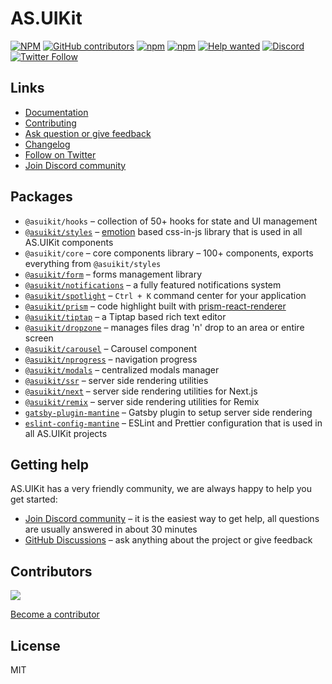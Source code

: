 # AS.UIKit

[![NPM](https://img.shields.io/npm/l/@asuikit/core)](https://github.com/mantinedev/mantine/blob/master/LICENSE)
[![GitHub contributors](https://img.shields.io/github/contributors/mantinedev/mantine)](https://github.com/mantinedev/mantine/graphs/contributors)
[![npm](https://img.shields.io/npm/v/@asuikit/core)](https://www.npmjs.com/package/@asuikit/core)
[![npm](https://img.shields.io/npm/dm/@asuikit/hooks)](https://www.npmjs.com/package/@asuikit/hooks)
[![Help wanted](https://img.shields.io/github/labels/mantinedev/mantine/help%20wanted?label=Contribute)](https://github.com/mantinedev/mantine/labels/help%20wanted)
[![Discord](https://img.shields.io/badge/Chat%20on-Discord-%235865f2)](https://discord.gg/wbH82zuWMN)
[![Twitter Follow](https://img.shields.io/twitter/follow/mantinedev?style=social)](https://twitter.com/mantinedev)

## Links

- [Documentation](https://srcalienswap.github.io/as-uikit/)
- [Contributing](https://srcalienswap.github.io/as-uikit/pages/contributing/)
- [Ask question or give feedback](https://github.com/mantinedev/mantine/discussions)
- [Changelog](https://srcalienswap.github.io/as-uikit/pages/changelog/)
- [Follow on Twitter](https://twitter.com/mantinedev)
- [Join Discord community](https://discord.gg/wbH82zuWMN)

## Packages

- `@asuikit/hooks` – collection of 50+ hooks for state and UI management
- [`@asuikit/styles`](https://srcalienswap.github.io/as-uikit/styles/create-styles/) – [emotion](https://emotion.sh/) based css-in-js library that is used in all AS.UIKit components
- `@asuikit/core` – core components library – 100+ components, exports everything from `@asuikit/styles`
- [`@asuikit/form`](https://srcalienswap.github.io/as-uikit/form/use-form/) – forms management library
- [`@asuikit/notifications`](https://srcalienswap.github.io/as-uikit/others/notifications/) – a fully featured notifications system
- [`@asuikit/spotlight`](https://srcalienswap.github.io/as-uikit/others/spotlight/) – `Ctrl + K` command center for your application
- [`@asuikit/prism`](https://srcalienswap.github.io/as-uikit/others/prism/) – code highlight built with [prism-react-renderer](https://github.com/FormidableLabs/prism-react-renderer)
- [`@asuikit/tiptap`](https://srcalienswap.github.io/as-uikit/others/tiptap/) – a Tiptap based rich text editor
- [`@asuikit/dropzone`](https://srcalienswap.github.io/as-uikit/others/dropzone/) – manages files drag 'n' drop to an area or entire screen
- [`@asuikit/carousel`](https://srcalienswap.github.io/as-uikit/others/carousel/) – Carousel component
- [`@asuikit/nprogress`](https://srcalienswap.github.io/as-uikit/others/nprogress/) – navigation progress
- [`@asuikit/modals`](https://srcalienswap.github.io/as-uikit/others/modals/) – centralized modals manager
- [`@asuikit/ssr`](https://srcalienswap.github.io/as-uikit/guides/ssr/) – server side rendering utilities
- [`@asuikit/next`](https://srcalienswap.github.io/as-uikit/guides/next/) – server side rendering utilities for Next.js
- [`@asuikit/remix`](https://srcalienswap.github.io/as-uikit/guides/remix/) – server side rendering utilities for Remix
- [`gatsby-plugin-mantine`](https://srcalienswap.github.io/as-uikit/guides/gatsby/) – Gatsby plugin to setup server side rendering
- [`eslint-config-mantine`](https://www.npmjs.com/package/eslint-config-mantine) – ESLint and Prettier configuration that is used in all AS.UIKit projects

## Getting help

AS.UIKit has a very friendly community, we are always happy to help you get started:

- [Join Discord community](https://discord.gg/wbH82zuWMN) – it is the easiest way to get help, all questions are usually answered in about 30 minutes
- [GitHub Discussions](https://github.com/mantinedev/mantine/discussions) – ask anything about the project or give feedback

## Contributors

<a href="https://github.com/mantinedev/mantine/graphs/contributors">
  <img src="https://contrib.rocks/image?repo=mantinedev/mantine" />
</a>

[Become a contributor](https://srcalienswap.github.io/as-uikit/pages/contributing/)

## License

MIT
